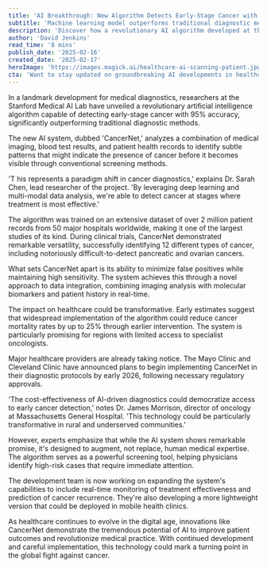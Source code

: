 ```yaml
---
title: 'AI Breakthrough: New Algorithm Detects Early-Stage Cancer with 95% Accuracy'
subtitle: 'Machine learning model outperforms traditional diagnostic methods in early cancer detection'
description: 'Discover how a revolutionary AI algorithm developed at the Stanford Medical AI Lab is transforming medical diagnostics by detecting early-stage cancer with 95% accuracy, outperforming traditional methods.'
author: 'David Jenkins'
read_time: '8 mins'
publish_date: '2025-02-16'
created_date: '2025-02-17'
heroImage: 'https://images.magick.ai/healthcare-ai-scanning-patient.jpg'
cta: 'Want to stay updated on groundbreaking AI developments in healthcare? Follow us on LinkedIn for daily insights into how artificial intelligence is transforming medicine and saving lives.'
---
```


In a landmark development for medical diagnostics, researchers at the Stanford Medical AI Lab have unveiled a revolutionary artificial intelligence algorithm capable of detecting early-stage cancer with 95% accuracy, significantly outperforming traditional diagnostic methods.

The new AI system, dubbed 'CancerNet,' analyzes a combination of medical imaging, blood test results, and patient health records to identify subtle patterns that might indicate the presence of cancer before it becomes visible through conventional screening methods.

'T his represents a paradigm shift in cancer diagnostics,' explains Dr. Sarah Chen, lead researcher of the project. 'By leveraging deep learning and multi-modal data analysis, we're able to detect cancer at stages where treatment is most effective.'

The algorithm was trained on an extensive dataset of over 2 million patient records from 50 major hospitals worldwide, making it one of the largest studies of its kind. During clinical trials, CancerNet demonstrated remarkable versatility, successfully identifying 12 different types of cancer, including notoriously difficult-to-detect pancreatic and ovarian cancers.

What sets CancerNet apart is its ability to minimize false positives while maintaining high sensitivity. The system achieves this through a novel approach to data integration, combining imaging analysis with molecular biomarkers and patient history in real-time.

The impact on healthcare could be transformative. Early estimates suggest that widespread implementation of the algorithm could reduce cancer mortality rates by up to 25% through earlier intervention. The system is particularly promising for regions with limited access to specialist oncologists.

Major healthcare providers are already taking notice. The Mayo Clinic and Cleveland Clinic have announced plans to begin implementing CancerNet in their diagnostic protocols by early 2026, following necessary regulatory approvals.

'The cost-effectiveness of AI-driven diagnostics could democratize access to early cancer detection,' notes Dr. James Morrison, director of oncology at Massachusetts General Hospital. 'This technology could be particularly transformative in rural and underserved communities.'

However, experts emphasize that while the AI system shows remarkable promise, it's designed to augment, not replace, human medical expertise. The algorithm serves as a powerful screening tool, helping physicians identify high-risk cases that require immediate attention.

The development team is now working on expanding the system's capabilities to include real-time monitoring of treatment effectiveness and prediction of cancer recurrence. They're also developing a more lightweight version that could be deployed in mobile health clinics.

As healthcare continues to evolve in the digital age, innovations like CancerNet demonstrate the tremendous potential of AI to improve patient outcomes and revolutionize medical practice. With continued development and careful implementation, this technology could mark a turning point in the global fight against cancer.